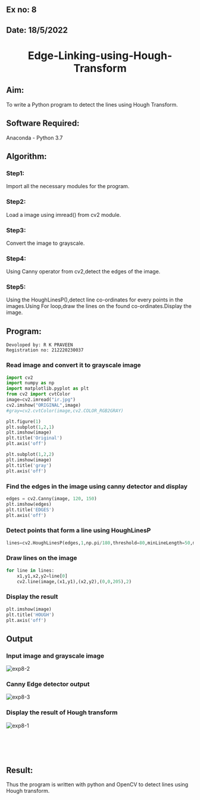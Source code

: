 ## Ex no: 8
## Date: 18/5/2022
# <p align="center">Edge-Linking-using-Hough-Transform
## Aim:
To write a Python program to detect the lines using Hough Transform.

## Software Required:
Anaconda - Python 3.7

## Algorithm:
### Step1:
Import all the necessary modules for the program.

### Step2:
Load a image using imread() from cv2 module.

### Step3:
Convert the image to grayscale.

### Step4:
Using Canny operator from cv2,detect the edges of the image.

### Step5:
Using the HoughLinesP(),detect line co-ordinates for every points in the images.Using For loop,draw the lines on the found co-ordinates.Display the image.


## Program:
```
Devoloped by: R K PRAVEEN
Registration no: 212220230037
```
### Read image and convert it to grayscale image
```Python
import cv2
import numpy as np
import matplotlib.pyplot as plt
from cv2 import cvtColor
image=cv2.imread("ir.jpg")
cv2.imshow("ORIGINAL",image)
#gray=cv2.cvtColor(image,cv2.COLOR_RGB2GRAY)

plt.figure(1)
plt.subplot(1,2,1)
plt.imshow(image)
plt.title('Original')
plt.axis('off')

plt.subplot(1,2,2)
plt.imshow(image)
plt.title('gray')
plt.axis('off')

```
### Find the edges in the image using canny detector and display
```python
edges = cv2.Canny(image, 120, 150)
plt.imshow(edges)
plt.title('EDGES')
plt.axis('off')
```
### Detect points that form a line using HoughLinesP
```python
lines=cv2.HoughLinesP(edges,1,np.pi/180,threshold=80,minLineLength=50,maxLineGap=250)

```
### Draw lines on the image
```python
for line in lines:
    x1,y1,x2,y2=line[0]
    cv2.line(image,(x1,y1),(x2,y2),(0,0,205),2)
```
### Display the result
```python
plt.imshow(image)
plt.title('HOUGH')
plt.axis('off')

```
## Output

### Input image and grayscale image
![exp8-2](https://user-images.githubusercontent.com/75235601/169961805-802eeaf4-e7e5-44a5-ae2c-19e6ee1bcf88.jpg)


### Canny Edge detector output
![exp8-3](https://user-images.githubusercontent.com/75235601/169961821-8bbe170a-f0e4-4fb1-96ff-11cf7074ae48.jpg)


### Display the result of Hough transform
![exp8-1](https://user-images.githubusercontent.com/75235601/169961792-f8c59741-a82f-4a8a-9a69-393e447c1ca0.jpg)


```
    
    
    
    
```

## Result:
Thus the program is written with python and OpenCV to detect lines using Hough transform. 
